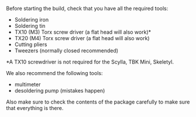 Before starting the build, check that you have all the required tools:

- Soldering iron
- Soldering tin
- TX10 (M3) Torx screw driver (a flat head will also work)*
- TX20 (M4) Torx screw driver (a flat head will also work)
- Cutting pliers
- Tweezers (normally closed recommended)

*A TX10 screwdriver is not required for the Scylla, TBK Mini, Skeletyl.

We also recommend the following tools:

- multimeter
- desoldering pump (mistakes happen)

Also make sure to check the contents of the package carefully to make sure that everything is there.
